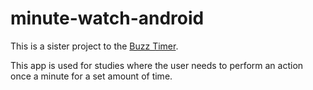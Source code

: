 # minute-watch-android

This is a sister project to the [Buzz Timer](https://github.com/jonhaddow/buzz-android).

This app is used for studies where the user needs to perform an action once a minute for a set amount of time.
